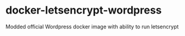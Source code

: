 # docker-letsencrypt-wordpress
Modded official Wordpress docker image with ability to run letsencrypt
